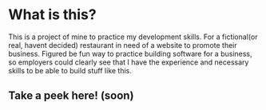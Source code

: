 # What is this?

This is a project of mine to practice my development skills.  For a fictional(or real, havent decided) restaurant in need of a website to promote their business.  Figured be fun way to practice building software for a business, so employers could clearly see that I have the experience and necessary skills to be able to build stuff like this.

## Take a peek here! (soon)

